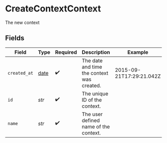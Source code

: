 # CreateContextContext

The new context


## Fields

| Field                                                                | Type                                                                 | Required                                                             | Description                                                          | Example                                                              |
| -------------------------------------------------------------------- | -------------------------------------------------------------------- | -------------------------------------------------------------------- | -------------------------------------------------------------------- | -------------------------------------------------------------------- |
| `created_at`                                                         | [date](https://docs.python.org/3/library/datetime.html#date-objects) | :heavy_check_mark:                                                   | The date and time the context was created.                           | 2015-09-21T17:29:21.042Z                                             |
| `id`                                                                 | *str*                                                                | :heavy_check_mark:                                                   | The unique ID of the context.                                        |                                                                      |
| `name`                                                               | *str*                                                                | :heavy_check_mark:                                                   | The user defined name of the context.                                |                                                                      |